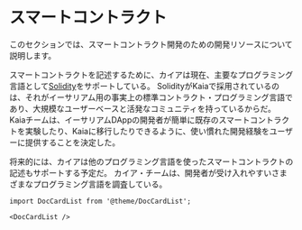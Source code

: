 # スマートコントラクト

このセクションでは、スマートコントラクト開発のための開発リソースについて説明します。

スマートコントラクトを記述するために、カイアは現在、主要なプログラミング言語として[Solidity](https://github.com/ethereum/solidity)をサポートしている。 SolidityがKaiaで採用されているのは、それがイーサリアム用の事実上の標準コントラクト・プログラミング言語であり、大規模なユーザーベースと活発なコミュニティを持っているからだ。 Kaiaチームは、イーサリアムDAppの開発者が簡単に既存のスマートコントラクトを実験したり、Kaiaに移行したりできるように、使い慣れた開発経験をユーザーに提供することを決定した。

将来的には、カイアは他のプログラミング言語を使ったスマートコントラクトの記述もサポートする予定だ。 カイア・チームは、開発者が受け入れやすいさまざまなプログラミング言語を調査している。

```mdx-code-block
import DocCardList from '@theme/DocCardList';

<DocCardList />
```